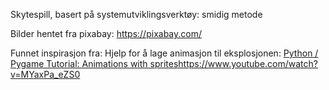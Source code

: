 Skytespill, basert på systemutviklingsverktøy: smidig metode

Bilder hentet fra pixabay: https://pixabay.com/

Funnet inspirasjon fra:
  Hjelp for å lage animasjon til eksplosjonen: [Python / Pygame Tutorial: Animations with sprites](https://www.youtube.com/watch?v=MYaxPa_eZS0)https://www.youtube.com/watch?v=MYaxPa_eZS0 
